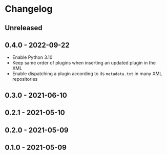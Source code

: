 # Changelog

## Unreleased

## 0.4.0 - 2022-09-22

* Enable Python 3.10
* Keep same order of plugins when inserting an updated plugin in the XML
* Enable dispatching a plugin according to its `metadata.txt` in many XML repositories

## 0.3.0 - 2021-06-10

## 0.2.1 - 2021-05-10

## 0.2.0 - 2021-05-09

## 0.1.0 - 2021-05-09
